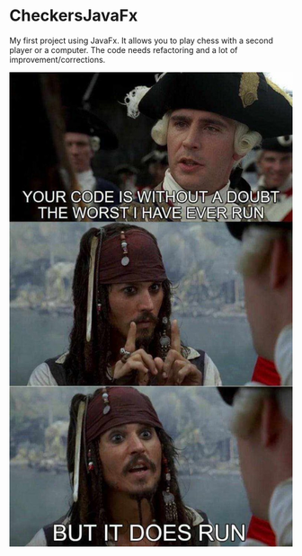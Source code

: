 # CheckersJavaFx

My first project using JavaFx. It allows you to play chess with a second player or a computer.
The code needs refactoring and a lot of improvement/corrections. 

![alt text](https://github.com/zagPatryk/CheckersJavaFx/blob/master/see%20me.jpg?raw=true)
